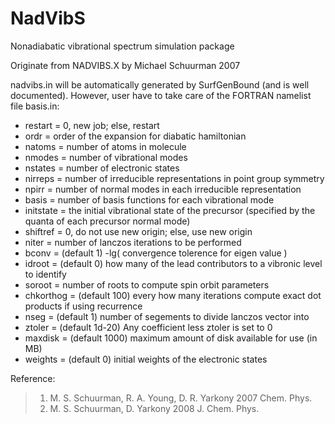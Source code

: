 # NadVibS
Nonadiabatic vibrational spectrum simulation package

Originate from NADVIBS.X by Michael Schuurman 2007

nadvibs.in will be automatically generated by SurfGenBound (and is well documented). However, user have to take care of the FORTRAN namelist file basis.in:
* restart   = 0, new job; else, restart
* ordr      = order of the expansion for diabatic hamiltonian
* natoms    = number of atoms in molecule
* nmodes    = number of vibrational modes
* nstates   = number of electronic states
* nirreps   = number of irreducible representations in point group symmetry
* npirr     = number of normal modes in each irreducible representation
* basis     = number of basis functions for each vibrational mode
* initstate = the initial vibrational state of the precursor (specified by the quanta of each precursor normal mode)
* shiftref  = 0, do not use new origin; else, use new origin
* niter     = number of lanczos iterations to be performed
* bconv     = (default 1) -lg( convergence tolerence for eigen value )
* idroot    = (default 0) how many of the lead contributors to a vibronic level to identify
* soroot    = number of roots to compute spin orbit parameters
* chkorthog = (default 100) every how many iterations compute exact dot products if using recurrence
* nseg      = (default 1) number of segements to divide lanczos vector into
* ztoler    = (default 1d-20) Any coefficient less ztoler is set to 0
* maxdisk   = (default 1000) maximum amount of disk available for use (in MB)
* weights   = (default 0) initial weights of the electronic states

Reference:
> 1. M. S. Schuurman, R. A. Young, D. R. Yarkony 2007 Chem. Phys.
> 2. M. S. Schuurman, D. Yarkony 2008 J. Chem. Phys.
